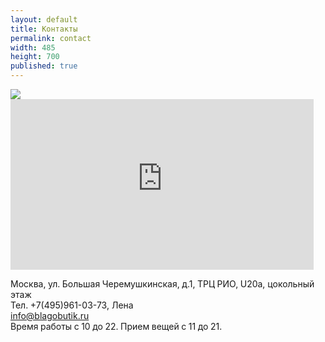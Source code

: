 ```yaml
---
layout: default
title: Контакты
permalink: contact
width: 485
height: 700
published: true
---
```


<img src="{{site.root_dir}}/img/map.jpg" />
<iframe width="485" height="273" src="http://www.youtube-nocookie.com/embed/ZF7IHOm0Jtk?list=UUcfTZjiPfcN6OuxBRcMqL2Q&amp;hl=en_US" frameborder="0">           </iframe>

Москва, ул. Большая Черемушкинская, д.1, ТРЦ РИО, U20a, цокольный этаж  
Тел. +7(495)961-03-73, Лена  
info@blagobutik.ru  
Время работы с 10 до 22. Прием вещей с 11 до 21.
